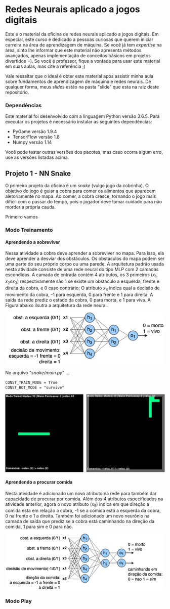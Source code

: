 # Redes Neurais aplicado a jogos digitais
Este é o material da oficina de redes neurais aplicado a jogos digitais. Em especial, este curso é dedicado a pessoas curiosas que querem iniciar carreira na área de aprendizagem de máquina. Se você já tem _expertise_ na área, sinto lhe informar que este material não apresenta métodos avançados, apenas implementação de conceitos básicos em projetos divertidos  =). Se você é professor, fique a vontade para usar este material em suas aulas, mas cite a referência ;)

Vale ressaltar que o ideal é obter este material após assistir minha aula sobre fundamentos de aprendizagem de máquina e redes neurais. De qualquer forma, meus _slides_ estão na pasta "slide" que esta na raiz deste repositório.

### Dependências
Este material foi desenvolvido com a linguagem Python versão 3.6.5. Para executar os projetos é necessário instalar as seguintes dependências:

  * PyGame versão 1.9.4
  * TensorFlow versão 1.8
  * Numpy versão 1.14

Você pode testar outras versões dos pacotes, mas caso ocorra algum erro, use as versões listadas acima.

## Projeto 1 - NN Snake

O primeiro projeto da oficina é um _snake_ (vulgo jogo da cobrinha). O objetivo do jogo é guiar a cobra para comer os alimentos que aparecem aletoriamente no mapa. Ao comer, a cobra cresce, tornando o jogo mais dificil com o passar do tempo, pois o jogador deve tomar cuidado para não morder a própria cauda.

Primeiro vamos 

### Modo Treinamento

#### Aprendendo a sobreviver

Nessa atividade a cobra deve aprender a sobreviver no mapa. Para isso, ela deve aprender a desviar dos obstáculos. Os obstáculos do mapa podem ser uma parte do seu próprio corpo ou uma parede. A arquitetura padrão usada nesta atividade consiste de uma rede neural do tipo MLP com 2 camadas escondidas. A camada de entrada contém 4 atributos, os 3 primeiros ($x_1,x_2 e x_3$) respectivamente são 1 se existe um obstáculo a esquerda, frente e direita da cobra, e 0 caso contrário; O atributo $x_4$ indica qual a decisão de movimento da cobra, -1 para esquerda, 0 para frente e 1 para direita. A saída da rede prediz o estado da cobra, 0 para morta, e 1 para viva. A Figura abaixo ilsutra a arquitetura da rede neural. 

<p align="center">
  <img src="imgs/mlp_sur.png" />
</p>


No arquivo "_snake/main.py_" ...

```
CONST_TRAIN_MODE = True
CONST_BOT_MODE = "survive"
```

<p align="center">
  <img src="imgs/test_sur.png" />
</p>

#### Aprendendo a procurar comida

Nesta atividade é adicionado um novo atributo na rede para também dar capacidade de procurar por comida. Além dos 4 atributos especificados na atividade anterior, agora o novo atributo ($x_5$) indica em que direção a comida esta em relação a cobra, -1 se a comida está a esquerda da cobra, 0 na frente e 1 a direita. Também foi adicionado um novo neurônio na camada de saída que prediz se a cobra está caminhando na direção da comida, 1 para sim e 0 para não. 

<p align="center">
  <img src="imgs/mlp_hun.png" />
</p>

### Modo Play

